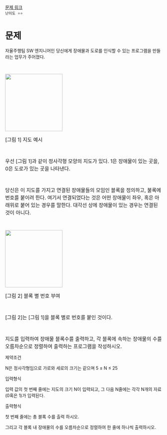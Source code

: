 [문제 링크](https://softeer.ai/practice/info.do?idx=1&eid=409)  
`난이도 ⭐⭐`
# 문제

<div class="v-txt"><p>자율주행팀 SW 엔지니어인 당신에게 장애물과 도로를 인식할 수 있는 프로그램을 만들라는 업무가 주어졌다.</p><p><br></p><p style="text-align: left;"><img src="https://www.softeer.ai/upload/2021/09/20210908_185443092_92369.jpeg" title="" alt="" border="0" style="font-size: 12pt; width: 184px; height: 184px; border: 0px solid rgb(0, 0, 0);"></p><p style="text-align: left;"><span style="font-size: 12pt;">[그림 1] 지도 예시</span></p><p style="text-align: left;"><br></p><p style="text-align: left;"><span style="font-size: 12pt;">우선 [그림 1]과 같이 정사각형 모양의 지도가 있다. 1은 장애물이 있는 곳을, 0은 도로가 있는 곳을 나타낸다.</span></p><p style="text-align: left;"><br></p><p style="text-align: left;"><span style="font-size: 12pt;">당신은 이 지도를 가지고 연결된 장애물들의 모임인 블록을 정의하고, 불록에 번호를 붙이려 한다. 여기서 연결되었다는 것은 어떤 장애물이 좌우, 혹은 아래위로 붙어 있는 경우를 말한다. 대각선 상에 장애물이 있는 경우는 연결된 것이 아니다.</span></p><p style="text-align: left;"><br></p><p style="text-align: left;"><span style="font-size: 12pt;"><img src="https://www.softeer.ai/upload/2021/09/20210908_185526817_72681.jpeg" title="" alt="" border="0" style="width: 184px; height: 184px; border: 0px solid rgb(0, 0, 0);"><br></span></p><p style="text-align: left;"><span style="font-size: 12pt;">[그림 2] 블록 별 번호 부여</span></p><p style="text-align: left;"><br></p><p style="text-align: justify;"><span style="font-size: 12pt;">[그림 2]는 [그림 1]을 블록 별로 번호를 붙인 것이다.&nbsp;</span></p><p style="text-align: justify;"><br></p><p style="text-align: justify;"><span style="font-size: 12pt;">지도를 입력하여 장애물 블록수를 출력하고, 각 블록에 속하는 장애물의 수를 오름차순으로 정렬하여 출력하는 프로그램을 작성하시오.</span></p></div>
                        <div class="v-tit">제약조건</div>
                        <div class="v-txt"><p><span style="text-align: justify;">N은 정사각형임으로 가로와 세로의 크기는 같으며 5 ≤ N ≤ 25</span></p></div>
                        <div class="v-tit">입력형식</div>
                        <div class="v-txt"><p><span style="text-align: justify;">입력 값의 첫 번째 줄에는 지도의 크기 N이 입력되고, 그 다음 N줄에는 각각 N개의 자료(0혹은 1)가 입력된다.</span></p></div>
                        <div class="v-tit">출력형식</div>
                        <div class="v-txt"><p><span style="text-align: justify;">첫 번째 줄에는 총 블록 수를 출력 하시오.</span></p><p><span style="text-align: justify;">그리고 각 블록 내 장애물의 수를 오름차순으로 정렬하여 한 줄에 하나씩 출력하시오.</span></p></div>
